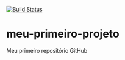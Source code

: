 [![Build Status](https://app.travis-ci.com/juravellar/meu-primeiro-projeto.svg?branch=master)](https://app.travis-ci.com/juravellar/meu-primeiro-projeto)
# meu-primeiro-projeto
Meu primeiro repositório GitHub
